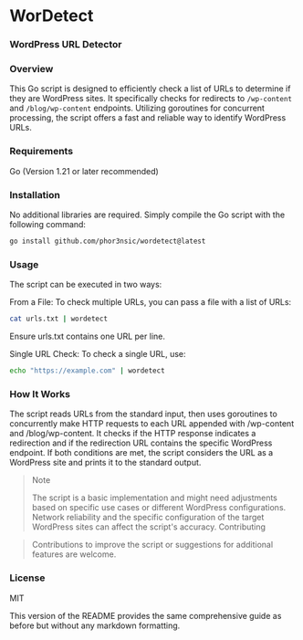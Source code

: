 # WorDetect
### WordPress URL Detector

### Overview

This Go script is designed to efficiently check a list of URLs to determine if they are WordPress sites. It specifically checks for redirects to `/wp-content` and `/blog/wp-content` endpoints. Utilizing goroutines for concurrent processing, the script offers a fast and reliable way to identify WordPress URLs.

### Requirements

Go (Version 1.21 or later recommended)

### Installation

No additional libraries are required. Simply compile the Go script with the following command:

```bash
go install github.com/phor3nsic/wordetect@latest
```

### Usage

The script can be executed in two ways:

From a File: To check multiple URLs, you can pass a file with a list of URLs:

```bash
cat urls.txt | wordetect
```
Ensure urls.txt contains one URL per line.

Single URL Check: To check a single URL, use:
```bash
echo "https://example.com" | wordetect
```

### How It Works

The script reads URLs from the standard input, then uses goroutines to concurrently make HTTP requests to each URL appended with /wp-content and /blog/wp-content. It checks if the HTTP response indicates a redirection and if the redirection URL contains the specific WordPress endpoint. If both conditions are met, the script considers the URL as a WordPress site and prints it to the standard output.

> Note
>
>The script is a basic implementation and might need adjustments based on specific use cases or different WordPress configurations.
>Network reliability and the specific configuration of the target WordPress sites can affect the script's accuracy.
>Contributing

>Contributions to improve the script or suggestions for additional features are welcome.

### License

MIT

This version of the README provides the same comprehensive guide as before but without any markdown formatting.